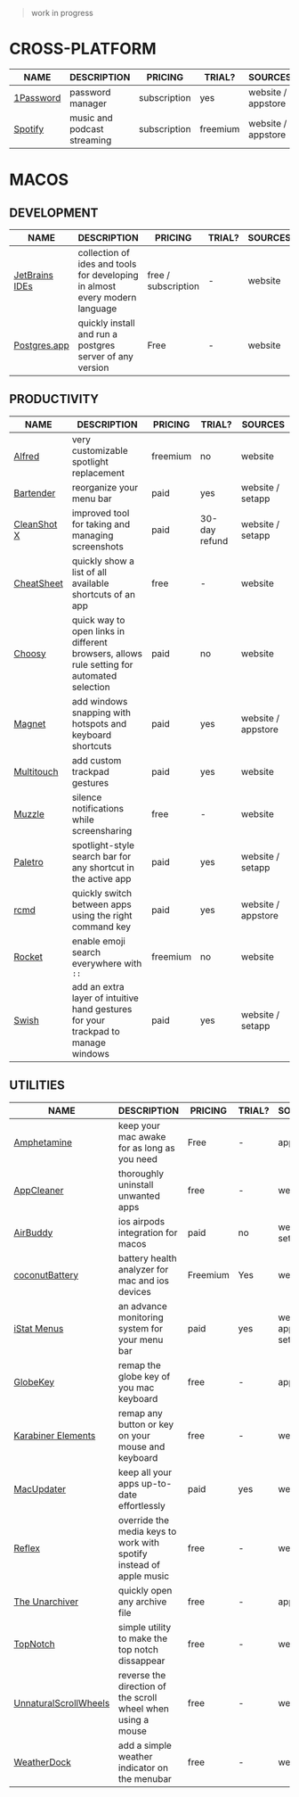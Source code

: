 > work in progress


# CROSS-PLATFORM


 NAME | DESCRIPTION | PRICING | TRIAL? | SOURCES
------|-------------|---------|--------|---------
[1Password](https://1password.com) | password manager | subscription | yes | website / appstore
[Spotify](https://spotify.com) | music and podcast streaming | subscription | freemium | website / appstore


# MACOS

## DEVELOPMENT

 NAME | DESCRIPTION | PRICING | TRIAL? | SOURCES
------|-------------|---------|--------|---------
[JetBrains IDEs](https://jetbrains.com) | collection of ides and tools for developing in almost every modern language | free / subscription | - | website
[Postgres.app](https://postgresapp.com) | quickly install and run a postgres server of any version | Free | - | website


## PRODUCTIVITY

 NAME | DESCRIPTION | PRICING | TRIAL? | SOURCES
------|-------------|---------|--------|---------
[Alfred](https://alfred.app) | very customizable spotlight replacement | freemium | no | website
[Bartender](https://macbartender.com) | reorganize your menu bar | paid | yes | website / setapp
[CleanShot X](https://cleanshot.com) | improved tool for taking and managing screenshots | paid | 30-day refund | website / setapp
[CheatSheet](https://mediaatelier.com/CheatSheet) | quickly show a list of all available shortcuts of an app | free | - | website
[Choosy](https://choosy.app) | quick way to open links in different browsers, allows rule setting for automated selection | paid | no | website
[Magnet](https://magnet.crowdcafe.com) | add windows snapping with hotspots and keyboard shortcuts | paid | yes |  website / appstore
[Multitouch](https://multitouch.app) | add custom trackpad gestures | paid | yes | website
[Muzzle](https://muzzleapp.com) | silence notifications while screensharing | free | - | website
[Paletro](https://appmakes.io/paletro) | spotlight-style search bar for any shortcut in the active app | paid | yes | website / setapp
[rcmd](https://lowtechguys.com/rcmd) | quickly switch between apps using the right command key | paid | yes | website / appstore
[Rocket](https://matthewpalmer.net/rocket/) | enable emoji search everywhere with `::` | freemium | no| website
[Swish](https://highlyopinionated.co/swish) | add an extra layer of intuitive hand gestures for your trackpad to manage windows | paid | yes |  website / setapp


## UTILITIES

 NAME | DESCRIPTION | PRICING | TRIAL? | SOURCES
------|-------------|---------|--------|---------
[Amphetamine](https://apps.apple.com/app/amphetamine/id9379847042) | keep your mac awake for as long as you need | Free | - | appstore
[AppCleaner](https://freemacsoft.net/appcleaner/) | thoroughly uninstall unwanted apps | free | - | website
[AirBuddy](https://airbuddy.app) | ios airpods integration for macos | paid | no | website / setapp
[coconutBattery](https://www.coconut-flavour.com/coconutbattery/) | battery health analyzer for mac and ios devices | Freemium | Yes | website
[iStat Menus](https://bjango.com/mac/istatmenus) | an advance monitoring system for your menu bar | paid | yes |  website / appstore / setapp
[GlobeKey](https://apps.apple.com/app/globekey/id1630555419) | remap the globe key of you mac keyboard | free | - | appstore
[Karabiner Elements](https://karabiner-elements.pqrs.org) | remap any button or key on your mouse and keyboard | free | - | website
[MacUpdater](https://macupdater.net) | keep all your apps up-to-date effortlessly | paid | yes | website
[Reflex](https://stuntsoftware.com/reflex/) | override the media keys to work with spotify instead of apple music | free | - | website
[The Unarchiver](https://theunarchiver.com) | quickly open any archive file | free | - | appstore
[TopNotch](https://topnotch.app) | simple utility to make the top notch dissappear | free | - | website
[UnnaturalScrollWheels](https://github.com/ther0n/UnnaturalScrollWheels) | reverse the direction of the scroll wheel when using a mouse | free | - | website
[WeatherDock](https://github.com/AlexStepanischev/WeatherDock) | add a simple weather indicator on the menubar | free | - | website

